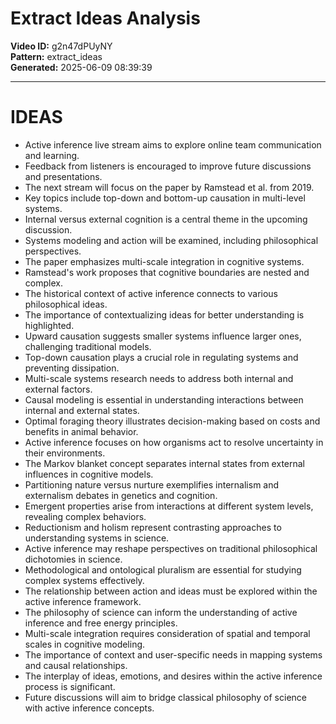 # Extract Ideas Analysis

**Video ID:** g2n47dPUyNY  
**Pattern:** extract_ideas  
**Generated:** 2025-06-09 08:39:39  

---

# IDEAS

- Active inference live stream aims to explore online team communication and learning.
- Feedback from listeners is encouraged to improve future discussions and presentations.
- The next stream will focus on the paper by Ramstead et al. from 2019.
- Key topics include top-down and bottom-up causation in multi-level systems.
- Internal versus external cognition is a central theme in the upcoming discussion.
- Systems modeling and action will be examined, including philosophical perspectives.
- The paper emphasizes multi-scale integration in cognitive systems.
- Ramstead's work proposes that cognitive boundaries are nested and complex.
- The historical context of active inference connects to various philosophical ideas.
- The importance of contextualizing ideas for better understanding is highlighted.
- Upward causation suggests smaller systems influence larger ones, challenging traditional models.
- Top-down causation plays a crucial role in regulating systems and preventing dissipation.
- Multi-scale systems research needs to address both internal and external factors.
- Causal modeling is essential in understanding interactions between internal and external states.
- Optimal foraging theory illustrates decision-making based on costs and benefits in animal behavior.
- Active inference focuses on how organisms act to resolve uncertainty in their environments.
- The Markov blanket concept separates internal states from external influences in cognitive models.
- Partitioning nature versus nurture exemplifies internalism and externalism debates in genetics and cognition.
- Emergent properties arise from interactions at different system levels, revealing complex behaviors.
- Reductionism and holism represent contrasting approaches to understanding systems in science.
- Active inference may reshape perspectives on traditional philosophical dichotomies in science.
- Methodological and ontological pluralism are essential for studying complex systems effectively.
- The relationship between action and ideas must be explored within the active inference framework.
- The philosophy of science can inform the understanding of active inference and free energy principles.
- Multi-scale integration requires consideration of spatial and temporal scales in cognitive modeling.
- The importance of context and user-specific needs in mapping systems and causal relationships.
- The interplay of ideas, emotions, and desires within the active inference process is significant.
- Future discussions will aim to bridge classical philosophy of science with active inference concepts.
